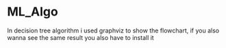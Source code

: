 # ML_Algo
In decision tree algorithm i used graphviz to show the flowchart, if you also wanna see the same result you also have to install it
